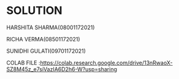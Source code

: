 # SOLUTION


HARSHITA SHARMA(08001172021)

RICHA VERMA(08501172021)

SUNIDHI GULATI(09701172021)


COLAB FILE :https://colab.research.google.com/drive/13nRwaoX-SZ8M45z_e7siVazIA6D2h6-W?usp=sharing
